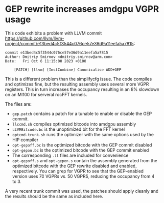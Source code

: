 # GEP rewrite increases amdgpu VGPR usage

This code exhibits a problem with LLVM commit https://github.com/llvm/llvm-project/commit/e13bed4c5f3544c076ce57e36d9a11eefa5a7815:

```
commit e13bed4c5f3544c076ce57e36d9a11eefa5a7815
Author: Dmitriy Smirnov <dmitriy.smirnov@arm.com>
Date:   Fri Oct 6 11:15:00 2023 +0100

    [PATCH] [llvm] [InstCombine] Canonicalise ADD+GEP
```

This is a different problem than the simplifycfg issue. The code compiles and optimizes fine, but
the resulting assembly uses several more VGPR registers. This in turn increases the occupancy
resulting in an 8% slowdown on an MI100 for serveral rocFFT  kernels.

The files are:
- `gep.patch` contains a patch for a tunable to enable or disable the GEP commit.
- `llccmd.sh` compiles optimized bitcode into amdgpu assembly
- `LLVMBitcode.bc` is the unoptimized bit for the FFT kernel
- `optcmd-trunk.sh` runs the optimizer with the same options used by the HIP compiler
- `opt-gepoff.bc` is the optimized bitcode with the GEP commit disabled
- `opt-gepon.bc` is the optimized bitcode with the GEP commit enabled
- The corresponding `.ll` files are included for convenience
- `opt-gepoff.s` and `opt-gepon.s` contain the assembly generated from the optimized bitcode with the
GEP rewrite disabled and enabled, respectively. You can grep for VGPR to see that the GEP-enabled
version uses 70 VGPRs vs. 50 VGPRS, reducing the occupancy from 4 to 3.

A very recent trunk commit was used, the patches should apply cleanly and the results should be the
same as included here.

